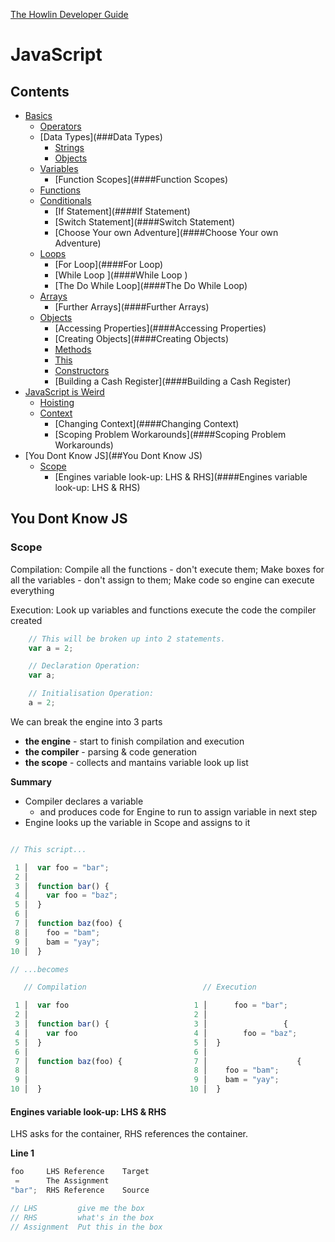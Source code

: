 [The Howlin Developer Guide](/index.md)



JavaScript
==========


## Contents


- [Basics](./basics.md)
  - [Operators](###Operators)
  - [Data Types](###Data Types)
    - [Strings](####Strings)
    - [Objects](####Objects)
  - [Variables](###Variables)
    - [Function Scopes](####Function Scopes)
  - [Functions](###Functions)
  - [Conditionals](###Conditionals)
    - [If Statement](####If Statement)
    - [Switch Statement](####Switch Statement)
    - [Choose Your own Adventure](####Choose Your own Adventure)
  - [Loops](###Loops)
    - [For Loop](####For Loop)
    - [While Loop ](####While Loop )
    - [The Do While Loop](####The Do While Loop)
  - [Arrays](###Arrays)
    - [Further Arrays](####Further Arrays)
  - [Objects](###Objects)
    - [Accessing Properties](####Accessing Properties)
    - [Creating Objects](####Creating Objects)
    - [Methods](####Methods)
    - [This](####This)
    - [Constructors](####Constructors)
    - [Building a Cash Register](####Building a Cash Register)
- [JavaScript is Weird](javascript_is_weird.md)
  - [Hoisting](###Hoisting)
  - [Context](###Context)
    - [Changing Context](####Changing Context)
    - [Scoping Problem Workarounds](####Scoping Problem Workarounds)
- [You Dont Know JS](##You Dont Know JS)
  - [Scope](###Scope)
    - [Engines variable look-up: LHS & RHS](####Engines variable look-up: LHS & RHS)

## You Dont Know JS


### Scope

Compilation:
Compile all the functions - don't execute them;
Make boxes for all the variables - don't assign to them;
Make code so engine can execute everything

Execution:
Look up variables and functions
execute the code the compiler created

```javascript
    // This will be broken up into 2 statements.
    var a = 2;

    // Declaration Operation: 
    var a;  

    // Initialisation Operation: 
    a = 2;  
```

We can break the engine into 3 parts
 - **the engine** - start to finish compilation and execution
 - **the compiler** - parsing & code generation
 - **the scope** - collects and mantains variable look up list

**Summary**
 - Compiler declares a variable
   - and produces code for Engine to run to assign variable in next step
 - Engine looks up the variable in Scope and assigns to it

```javascript

// This script...

 1 │  var foo = "bar";
 2 │ 
 3 │  function bar() {
 4 │    var foo = "baz";
 5 │  }
 6 │  
 7 │  function baz(foo) {
 8 │    foo = "bam";
 9 │    bam = "yay";
10 │  }

// ...becomes

   // Compilation                          // Execution

 1 │  var foo                            1 │      foo = "bar";
 2 │                                     2 │ 
 3 │  function bar() {                   3 │                 {
 4 │    var foo                          4 │        foo = "baz";
 5 │  }                                  5 │  }
 6 │                                     6 │  
 7 │  function baz(foo) {                7 │                    {
 8 │                                     8 │    foo = "bam";
 9 │                                     9 │    bam = "yay";
10 │  }                                 10 │  }
```

#### Engines variable look-up: LHS & RHS
LHS asks for the container, RHS references the container.

**Line 1**
```javascript
foo     LHS Reference    Target
 =      The Assignment
"bar";  RHS Reference    Source

// LHS         give me the box
// RHS         what's in the box
// Assignment  Put this in the box
```
